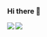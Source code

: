 ### Hi there 👋

<!-- **rinka0v0/rinka0v0** is a ✨ _special_ ✨ repository because its `README.md` (this file) appears on your GitHub profile. -->

<!-- ![GitHub Stats Card](https://github-readme-stats.vercel.app/api?username=rinka0v0)

![Top Languages Card](https://github-readme-stats.vercel.app/api/top-langs/?username=rinka0v0) -->

<a href="https://github.com/anuraghazra/github-readme-stats">
  <img align="left" src="https://github-readme-stats.vercel.app/api?username=rinkv0v0&count_private=true&show_icons=true" />
</a>
<a href="https://github.com/anuraghazra/github-readme-stats">
  <img align="left" src="https://github-readme-stats.vercel.app/api/top-langs/?username=rinka0v0" />
</a>

<!-- Here are some ideas to get you started:

- 🔭 I’m currently working on ...
- 🌱 I’m currently learning ...
- 👯 I’m looking to collaborate on ...
- 🤔 I’m looking for help with ...
- 💬 Ask me about ...
- 📫 How to reach me: ...
- 😄 Pronouns: ...
- ⚡ Fun fact: ... -->
